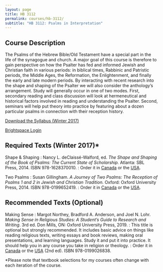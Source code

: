 ```yaml
---
layout: page
title: HB 3112
permalink: courses/hb-3112/
subtitle: "HB 3112: Psalms in Interpretation"
---
```


## Course Description

The Psalms of the Hebrew Bible/Old Testament have a special part in the
life of the synagogue and church. A major goal of this course is
therefore to gain perspective on how the Psalter has fed and informed
Jewish and Christian faith in various periods: in biblical times,
Rabbinic and Patristic periods, the Middle Ages, the Reformation, the
Enlightenment, and finally the early and late modern periods. By
interacting with recent research into the shape and shaping of the
Psalter we will also consider the anthology’s arrangement. Study will
generally occur in one of two modes. First, secondary reading and class
discussion will look at hermeneutical and historical factors involved in
reading and understanding the Psalter. Second, seminars will help put
theory into practice by featuring about a dozen particular psalms in
connection with their reception history.

[Download the Syllabus (Winter 2017)](https://github.com/danieldriver/Syllabi/raw/master/HB/HB%203112-Psalms-Driver%202017.pdf)

[Brightspace Login](https://smu.brightspace.com/d2l/login)

## Required Texts (Winter 2017)*

Shape & Shaping
: Nancy L. deClaissé-Walford, ed. *The Shape and Shaping of the Book of Psalms: The Current State of Scholarship.* Atlanta: SBL Press, 2014. ISBN 978-1628370010.
: Order it in [Canada](http://amzn.to/2jQfZ1U) or the [USA](http://amzn.to/2jQfXY6).

Two Psalms
: Susan Gillingham. *A Journey of Two Psalms: The Reception of Psalms 1 and 2 in Jewish and Christian Tradition.* Oxford: Oxford University Press, 2014. ISBN 978-0199652419.
: Order it in [Canada](http://amzn.to/2jQlxcJ) or the [USA](http://amzn.to/2j0ojw3).

## Recommended Texts (Optional)

Making Sense
: Margot Northey, Bradford A. Anderson, and Joel N. Lohr. *Making Sense in Religious Studies: A Student’s Guide to Research and Writing*. 3rd ed. Don Mills, ON: Oxford University Press, 2019.
: This title is optional but strongly recommended. It includes basic advice on things like reading religious texts, writing essays and book reviews, making oral presentations, and learning languages. Study it and put it into practice. It should help you in any course you take in religion or theology.
: Order it in [Canada](https://amzn.to/2LKTIEf) or the [USA](https://amzn.to/2K5kjXJ) (2nd ed). ISBN 978-0199026838.

<!--
tk
: tk
: Order it in [Canada]() or the [USA]().
-->

*Please note that textbook selections for my courses often change with each iteration of the course.
